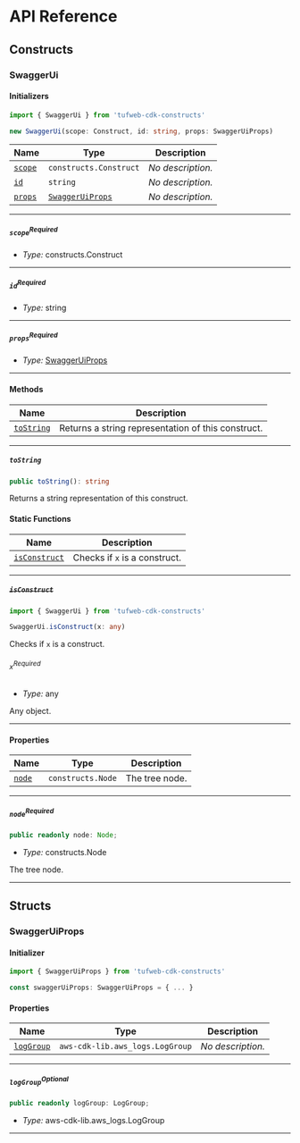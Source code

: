 # API Reference <a name="API Reference" id="api-reference"></a>

## Constructs <a name="Constructs" id="Constructs"></a>

### SwaggerUi <a name="SwaggerUi" id="tufweb-cdk-constructs.SwaggerUi"></a>

#### Initializers <a name="Initializers" id="tufweb-cdk-constructs.SwaggerUi.Initializer"></a>

```typescript
import { SwaggerUi } from 'tufweb-cdk-constructs'

new SwaggerUi(scope: Construct, id: string, props: SwaggerUiProps)
```

| **Name** | **Type** | **Description** |
| --- | --- | --- |
| <code><a href="#tufweb-cdk-constructs.SwaggerUi.Initializer.parameter.scope">scope</a></code> | <code>constructs.Construct</code> | *No description.* |
| <code><a href="#tufweb-cdk-constructs.SwaggerUi.Initializer.parameter.id">id</a></code> | <code>string</code> | *No description.* |
| <code><a href="#tufweb-cdk-constructs.SwaggerUi.Initializer.parameter.props">props</a></code> | <code><a href="#tufweb-cdk-constructs.SwaggerUiProps">SwaggerUiProps</a></code> | *No description.* |

---

##### `scope`<sup>Required</sup> <a name="scope" id="tufweb-cdk-constructs.SwaggerUi.Initializer.parameter.scope"></a>

- *Type:* constructs.Construct

---

##### `id`<sup>Required</sup> <a name="id" id="tufweb-cdk-constructs.SwaggerUi.Initializer.parameter.id"></a>

- *Type:* string

---

##### `props`<sup>Required</sup> <a name="props" id="tufweb-cdk-constructs.SwaggerUi.Initializer.parameter.props"></a>

- *Type:* <a href="#tufweb-cdk-constructs.SwaggerUiProps">SwaggerUiProps</a>

---

#### Methods <a name="Methods" id="Methods"></a>

| **Name** | **Description** |
| --- | --- |
| <code><a href="#tufweb-cdk-constructs.SwaggerUi.toString">toString</a></code> | Returns a string representation of this construct. |

---

##### `toString` <a name="toString" id="tufweb-cdk-constructs.SwaggerUi.toString"></a>

```typescript
public toString(): string
```

Returns a string representation of this construct.

#### Static Functions <a name="Static Functions" id="Static Functions"></a>

| **Name** | **Description** |
| --- | --- |
| <code><a href="#tufweb-cdk-constructs.SwaggerUi.isConstruct">isConstruct</a></code> | Checks if `x` is a construct. |

---

##### ~~`isConstruct`~~ <a name="isConstruct" id="tufweb-cdk-constructs.SwaggerUi.isConstruct"></a>

```typescript
import { SwaggerUi } from 'tufweb-cdk-constructs'

SwaggerUi.isConstruct(x: any)
```

Checks if `x` is a construct.

###### `x`<sup>Required</sup> <a name="x" id="tufweb-cdk-constructs.SwaggerUi.isConstruct.parameter.x"></a>

- *Type:* any

Any object.

---

#### Properties <a name="Properties" id="Properties"></a>

| **Name** | **Type** | **Description** |
| --- | --- | --- |
| <code><a href="#tufweb-cdk-constructs.SwaggerUi.property.node">node</a></code> | <code>constructs.Node</code> | The tree node. |

---

##### `node`<sup>Required</sup> <a name="node" id="tufweb-cdk-constructs.SwaggerUi.property.node"></a>

```typescript
public readonly node: Node;
```

- *Type:* constructs.Node

The tree node.

---


## Structs <a name="Structs" id="Structs"></a>

### SwaggerUiProps <a name="SwaggerUiProps" id="tufweb-cdk-constructs.SwaggerUiProps"></a>

#### Initializer <a name="Initializer" id="tufweb-cdk-constructs.SwaggerUiProps.Initializer"></a>

```typescript
import { SwaggerUiProps } from 'tufweb-cdk-constructs'

const swaggerUiProps: SwaggerUiProps = { ... }
```

#### Properties <a name="Properties" id="Properties"></a>

| **Name** | **Type** | **Description** |
| --- | --- | --- |
| <code><a href="#tufweb-cdk-constructs.SwaggerUiProps.property.logGroup">logGroup</a></code> | <code>aws-cdk-lib.aws_logs.LogGroup</code> | *No description.* |

---

##### `logGroup`<sup>Optional</sup> <a name="logGroup" id="tufweb-cdk-constructs.SwaggerUiProps.property.logGroup"></a>

```typescript
public readonly logGroup: LogGroup;
```

- *Type:* aws-cdk-lib.aws_logs.LogGroup

---



